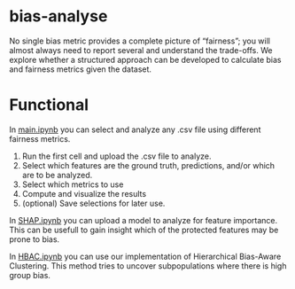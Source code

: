 # bias-analyse
No single bias metric provides a complete picture of “fairness”; you will almost always need to report several and understand the trade-offs. We explore whether a structured approach can be developed to calculate bias and fairness metrics given the dataset.

# Functional
In [main.ipynb](https://github.com/bytnater/bias-analyse/blob/main/main.ipynb) you can select and analyze any .csv file using different fairness metrics.
1. Run the first cell and upload the .csv file to analyze.
2. Select which features are the ground truth, predictions, and/or which are to be analyzed.
3. Select which metrics to use
4. Compute and visualize the results
5. (optional) Save selections for later use. 

In [SHAP.ipynb](https://github.com/bytnater/bias-analyse/blob/main/SHAP.ipynb) you can upload a model to analyze for feature importance. This can be usefull to gain insight which of the protected features may be prone to bias. 

In [HBAC.ipynb](https://github.com/bytnater/bias-analyse/blob/main/HBAC.ipynb) you can use our implementation of Hierarchical Bias-Aware Clustering. This method tries to uncover subpopulations where there is high group bias. 

